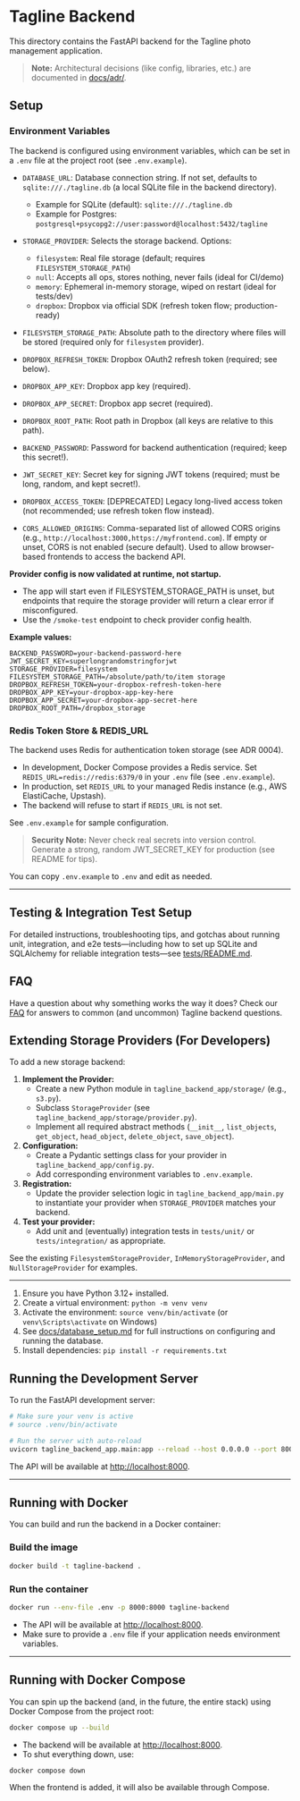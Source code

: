 # Tagline Backend

This directory contains the FastAPI backend for the Tagline photo management application.

> **Note:** Architectural decisions (like config, libraries, etc.) are documented in [docs/adr/](docs/adr/).

## Setup

### Environment Variables

The backend is configured using environment variables, which can be set in a `.env` file at the project root (see `.env.example`).

- `DATABASE_URL`: Database connection string. If not set, defaults to `sqlite:///./tagline.db` (a local SQLite file in the backend directory).
    - Example for SQLite (default): `sqlite:///./tagline.db`
    - Example for Postgres: `postgresql+psycopg2://user:password@localhost:5432/tagline`

- `STORAGE_PROVIDER`: Selects the storage backend. Options:
    - `filesystem`: Real file storage (default; requires `FILESYSTEM_STORAGE_PATH`)
    - `null`: Accepts all ops, stores nothing, never fails (ideal for CI/demo)
    - `memory`: Ephemeral in-memory storage, wiped on restart (ideal for tests/dev)
    - `dropbox`: Dropbox via official SDK (refresh token flow; production-ready)

- `FILESYSTEM_STORAGE_PATH`: Absolute path to the directory where files will be stored (required only for `filesystem` provider).
- `DROPBOX_REFRESH_TOKEN`: Dropbox OAuth2 refresh token (required; see below).
- `DROPBOX_APP_KEY`: Dropbox app key (required).
- `DROPBOX_APP_SECRET`: Dropbox app secret (required).
- `DROPBOX_ROOT_PATH`: Root path in Dropbox (all keys are relative to this path).
- `BACKEND_PASSWORD`: Password for backend authentication (required; keep this secret!).
- `JWT_SECRET_KEY`: Secret key for signing JWT tokens (required; must be long, random, and kept secret!).
- `DROPBOX_ACCESS_TOKEN`: [DEPRECATED] Legacy long-lived access token (not recommended; use refresh token flow instead).
- `CORS_ALLOWED_ORIGINS`: Comma-separated list of allowed CORS origins (e.g., `http://localhost:3000,https://myfrontend.com`). If empty or unset, CORS is not enabled (secure default). Used to allow browser-based frontends to access the backend API.

**Provider config is now validated at runtime, not startup.**
- The app will start even if FILESYSTEM_STORAGE_PATH is unset, but endpoints that require the storage provider will return a clear error if misconfigured.
- Use the `/smoke-test` endpoint to check provider config health.

**Example values:**
```env
BACKEND_PASSWORD=your-backend-password-here
JWT_SECRET_KEY=superlongrandomstringforjwt
STORAGE_PROVIDER=filesystem
FILESYSTEM_STORAGE_PATH=/absolute/path/to/item storage
DROPBOX_REFRESH_TOKEN=your-dropbox-refresh-token-here
DROPBOX_APP_KEY=your-dropbox-app-key-here
DROPBOX_APP_SECRET=your-dropbox-app-secret-here
DROPBOX_ROOT_PATH=/dropbox_storage
```

### Redis Token Store & REDIS_URL

The backend uses Redis for authentication token storage (see ADR 0004).

- In development, Docker Compose provides a Redis service. Set `REDIS_URL=redis://redis:6379/0` in your `.env` file (see `.env.example`).
- In production, set `REDIS_URL` to your managed Redis instance (e.g., AWS ElastiCache, Upstash).
- The backend will refuse to start if `REDIS_URL` is not set.

See `.env.example` for sample configuration.

> **Security Note:** Never check real secrets into version control. Generate a strong, random JWT_SECRET_KEY for production (see README for tips).

You can copy `.env.example` to `.env` and edit as needed.

---

## Testing & Integration Test Setup

For detailed instructions, troubleshooting tips, and gotchas about running unit, integration, and e2e tests—including how to set up SQLite and SQLAlchemy for reliable integration tests—see [tests/README.md](tests/README.md).

## FAQ

Have a question about why something works the way it does? Check our [FAQ](docs/FAQ.md) for answers to common (and uncommon) Tagline backend questions.

## Extending Storage Providers (For Developers)

To add a new storage backend:

1. **Implement the Provider:**
   - Create a new Python module in `tagline_backend_app/storage/` (e.g., `s3.py`).
   - Subclass `StorageProvider` (see `tagline_backend_app/storage/provider.py`).
   - Implement all required abstract methods (`__init__`, `list_objects`, `get_object`, `head_object`, `delete_object`, `save_object`).
2. **Configuration:**
   - Create a Pydantic settings class for your provider in `tagline_backend_app/config.py`.
   - Add corresponding environment variables to `.env.example`.
3. **Registration:**
   - Update the provider selection logic in `tagline_backend_app/main.py` to instantiate your provider when `STORAGE_PROVIDER` matches your backend.
4. **Test your provider:**
   - Add unit and (eventually) integration tests in `tests/unit/` or `tests/integration/` as appropriate.

See the existing `FilesystemStorageProvider`, `InMemoryStorageProvider`, and `NullStorageProvider` for examples.

---

1.  Ensure you have Python 3.12+ installed.
2.  Create a virtual environment: `python -m venv venv`
3.  Activate the environment: `source venv/bin/activate` (or `venv\Scripts\activate` on Windows)
4.  See [docs/database_setup.md](docs/database_setup.md) for full instructions on configuring and running the database.
5.  Install dependencies: `pip install -r requirements.txt`

## Running the Development Server

To run the FastAPI development server:

```bash
# Make sure your venv is active
# source .venv/bin/activate

# Run the server with auto-reload
uvicorn tagline_backend_app.main:app --reload --host 0.0.0.0 --port 8000
```

The API will be available at [http://localhost:8000](http://localhost:8000).

---

## Running with Docker

You can build and run the backend in a Docker container:

### Build the image

```bash
docker build -t tagline-backend .
```

### Run the container

```bash
docker run --env-file .env -p 8000:8000 tagline-backend
```

- The API will be available at [http://localhost:8000](http://localhost:8000).
- Make sure to provide a `.env` file if your application needs environment variables.

---

## Running with Docker Compose

You can spin up the backend (and, in the future, the entire stack) using Docker Compose from the project root:

```bash
docker compose up --build
```

- The backend will be available at [http://localhost:8000](http://localhost:8000).
- To shut everything down, use:

```bash
docker compose down
```

When the frontend is added, it will also be available through Compose.
